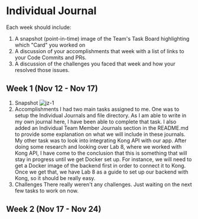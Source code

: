 # Individual Journal

Each week should include:

1. A snapshot (point-in-time) image of the Team's Task Board highlighting which "Card" you worked on
2. A discussion of your accomplishments that week with a list of links to your Code Commits and PRs.
3. A discussion of the challenges you faced that week and how your resolved those issues.

## Week 1 (Nov 12 - Nov 17)
1. Snapshot
![jz-1](https://user-images.githubusercontent.com/25803515/142089946-cd1b45cd-6951-4ff3-8bf2-8efc3f4415ae.png)
2. Accomplishments
I had two main tasks assigned to me. One was to setup the Individual Journals and file directory. As I am able to write in my own journal here, I have been able to complete that task. I also added an Individual Team Member Journals section in the README.md to provide some explanation on what we will include in these journals. My other task was to look into integrating Kong API with our app. After doing some research and looking over Lab 8, where we worked with Kong API, I have come to the conclusion that this is something that will stay in progress until we get Docker set up. For instance, we will need to get a Docker image of the backend first in order to connect it to Kong. Once we get that, we have Lab 8 as a guide to set up our backend with Kong, so it should be really easy.
3. Challenges
There really weren't any challenges. Just waiting on the next few tasks to work on now.

## Week 2 (Nov 17 - Nov 24)
